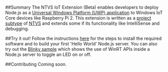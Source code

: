 ##Summary
The NTVS IoT Extension (Beta) enables developers to deploy Node.js as a [Universal Windows Platform (UWP) application](https://github.com/ms-iot/node-uwp-app) to Windows IoT Core devices like Raspberry Pi 2. 
This extension is written as a [project subtype](https://msdn.microsoft.com/en-us/library/bb166488.aspx) of [NTVS](http://aka.ms/ntvs) and extends some if its functionality like IntelliSense and debugging.

##Try it out!
Follow the instructions [here](http://ms-iot.github.io/content/en-US/win10/samples/NodejsWU.htm) for the steps to install the required software and to build your first 'Hello World' Node.js server.
You can also try out the [Blinky sample](http://ms-iot.github.io/content/en-US/win10/samples/NodejsWUBlinky.htm) which shows the use of WinRT APIs inside a Node.js server to toggle an LED on or off.

##Contributing
Coming soon.
